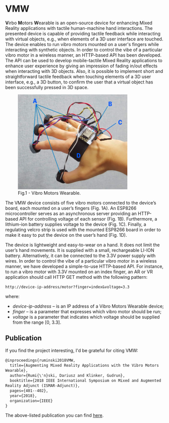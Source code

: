 # VMW
**V**irbo **M**otors **W**earable is an open-source device for enhancing Mixed Reality applications with tactile human-machine hand interactions. The presented device is capable of providing tactile feedback while interacting with virtual objects, e.g., when elements of a 3D user interface are touched. The device enables to run vibro motors mounted on a user's fingers while interacting with synthetic objects.
In order to control the vibe of a particular vibro motor in a wireless manner, an HTTP-based API has been developed. 
The API can be used to develop mobile-tactile Mixed Reality applications to enhance user experience by giving an impression of fading in/out effects when interacting with 3D objects. Also, it is possible to implement short and straightforward tactile feedback when touching elements of a 3D user interface, e.g., a 3D button, to confirm the user that a virtual object has been successfully pressed in 3D space.

<figure>
  <img height="300" src="/Publication/Figures/device_blue.png?raw=true">
  <figcaption>Fig.1 - Vibro Motors Wearable.</figcaption>
</figure> 


The VMW device consists of five vibro motors connected to the device’s board, each mounted on a user’s fingers (Fig. 1A). An ESP8266 microcontroller serves as an asynchronous server providing an HTTP-based API for controlling voltage of each sensor (Fig. 1B). Furthermore, a lithium-ion battery supplies voltage to the device (Fig. 1C). Finally, a regulating velcro strip is used with the mounted ESP8266 board in order to make it easy to put the device on the user’s hand (Fig. 1D).


The device is lightweight and easy-to-wear on a hand. It does not limit the user’s hand movements. It is supplied with a small, rechargeable LI-ION battery. Alternatively, it can be connected to the 3.3V power supply with wires.
In order to control the vibe of a particular vibro motor in a wireless manner, we have developed a simple-to-use HTTP-based API. For instance, to run a vibro motor with 3.3V mounted on an index finger, an AR or VR application should call HTTP GET method with the following pattern:
```
http://device-ip-address/motor?finger=index&voltage=3.3
```
where:
* *device-ip-address* – is an IP address of a Vibro Motors Wearable device;
* *finger* – is a parameter that expresses which vibro motor should be run;
* *voltage* is a parameter that indicates which voltage should be supplied from the range [0, 3.3].

## Publication
If you find the project interesting, I'd be grateful for citing VMW: 
```
@inproceedings{ruminski2018VMW,
  title={Augmenting Mixed Reality Applications with the Vibro Motors Wearable},
  author={Rumi{\'n}ski, Dariusz and Klinker, Gudrun},
  booktitle={2018 IEEE International Symposium on Mixed and Augmented Reality Adjunct (ISMAR-Adjunct)},
  pages={401--402},
  year={2018},
  organization={IEEE}
}
```
The above-listed publication you can find [here](Publication/VMW-ISMAR18-Munich.pdf).
